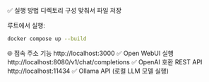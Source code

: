 ✅ 실행 방법
디렉토리 구성 맞춰서 파일 저장

루트에서 실행:

```bash
docker compose up --build
```
🌐 접속
주소	기능
http://localhost:3000	✅ Open WebUI 실행
http://localhost:8080/v1/chat/completions	✅ OpenAI 호환 REST API
http://localhost:11434	✅ Ollama API (로컬 LLM 모델 실행)
